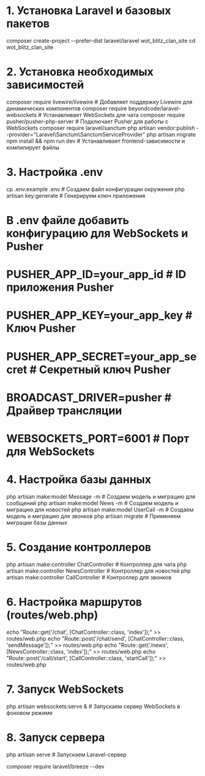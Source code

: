 # 1. Установка Laravel и базовых пакетов
composer create-project --prefer-dist laravel/laravel wot_blitz_clan_site
cd wot_blitz_clan_site

# 2. Установка необходимых зависимостей
composer require livewire/livewire  # Добавляет поддержку Livewire для динамических компонентов
composer require beyondcode/laravel-websockets  # Устанавливает WebSockets для чата
composer require pusher/pusher-php-server  # Подключает Pusher для работы с WebSockets
composer require laravel/sanctum
php artisan vendor:publish --provider="Laravel\Sanctum\SanctumServiceProvider"
php artisan migrate
npm install && npm run dev  # Устанавливает frontend-зависимости и компилирует файлы

# 3. Настройка .env
cp .env.example .env  # Создаем файл конфигурации окружения
php artisan key:generate  # Генерируем ключ приложения

# В .env файле добавить конфигурацию для WebSockets и Pusher
# PUSHER_APP_ID=your_app_id  # ID приложения Pusher
# PUSHER_APP_KEY=your_app_key  # Ключ Pusher
# PUSHER_APP_SECRET=your_app_secret  # Секретный ключ Pusher
# BROADCAST_DRIVER=pusher  # Драйвер трансляции
# WEBSOCKETS_PORT=6001  # Порт для WebSockets

# 4. Настройка базы данных
php artisan make:model Message -m  # Создаем модель и миграцию для сообщений
php artisan make:model News -m  # Создаем модель и миграцию для новостей
php artisan make:model UserCall -m  # Создаем модель и миграцию для звонков
php artisan migrate  # Применяем миграции базы данных

# 5. Создание контроллеров
php artisan make:controller ChatController  # Контроллер для чата
php artisan make:controller NewsController  # Контроллер для новостей
php artisan make:controller CallController  # Контроллер для звонков

# 6. Настройка маршрутов (routes/web.php)
echo "Route::get('/chat', [ChatController::class, 'index']);" >> routes/web.php
echo "Route::post('/chat/send', [ChatController::class, 'sendMessage']);" >> routes/web.php
echo "Route::get('/news', [NewsController::class, 'index']);" >> routes/web.php
echo "Route::post('/call/start', [CallController::class, 'startCall']);" >> routes/web.php

# 7. Запуск WebSockets
php artisan websockets:serve &  # Запускаем сервер WebSockets в фоновом режиме

# 8. Запуск сервера
php artisan serve  # Запускаем Laravel-сервер


composer require laravel/breeze --dev

